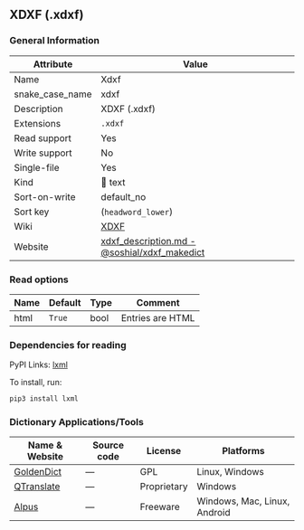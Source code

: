 ## XDXF (.xdxf)

### General Information

| Attribute       | Value                                                                                                                                    |
| --------------- | ---------------------------------------------------------------------------------------------------------------------------------------- |
| Name            | Xdxf                                                                                                                                     |
| snake_case_name | xdxf                                                                                                                                     |
| Description     | XDXF (.xdxf)                                                                                                                             |
| Extensions      | `.xdxf`                                                                                                                                  |
| Read support    | Yes                                                                                                                                      |
| Write support   | No                                                                                                                                       |
| Single-file     | Yes                                                                                                                                      |
| Kind            | 📝 text                                                                                                                                   |
| Sort-on-write   | default_no                                                                                                                               |
| Sort key        | (`headword_lower`)                                                                                                                       |
| Wiki            | [XDXF](https://en.wikipedia.org/wiki/XDXF)                                                                                               |
| Website         | [xdxf_description.md - @soshial/xdxf_makedict](https://github.com/soshial/xdxf_makedict/blob/master/format_standard/xdxf_description.md) |

### Read options

| Name | Default | Type | Comment          |
| ---- | ------- | ---- | ---------------- |
| html | `True`  | bool | Entries are HTML |

### Dependencies for reading

PyPI Links: [lxml](https://pypi.org/project/lxml)

To install, run:

```sh
pip3 install lxml
```


### Dictionary Applications/Tools

| Name & Website                               | Source code | License     | Platforms                    |
| -------------------------------------------- | ----------- | ----------- | ---------------------------- |
| [GoldenDict](http://goldendict.org/)         | ―           | GPL         | Linux, Windows               |
| [QTranslate](https://quest-app.appspot.com/) | ―           | Proprietary | Windows                      |
| [Alpus](https://alpusapp.com/)               | ―           | Freeware    | Windows, Mac, Linux, Android |
